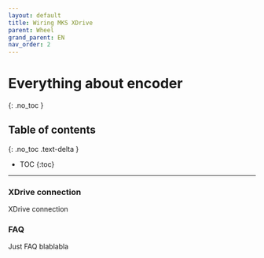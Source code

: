 ```yaml
---
layout: default
title: Wiring MKS XDrive
parent: Wheel
grand_parent: EN
nav_order: 2
---
```


# Everything about encoder
{: .no_toc }

## Table of contents
{: .no_toc .text-delta }

- TOC
  {:toc}

---

### XDrive connection
XDrive connection

### FAQ
Just FAQ blablabla